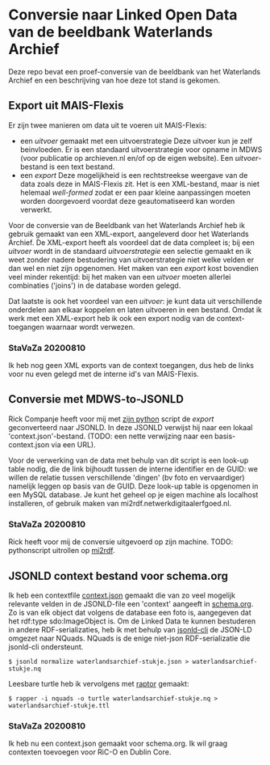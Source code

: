 # Conversie naar Linked Open Data van de beeldbank Waterlands Archief

Deze repo bevat een proef-conversie van de beeldbank van het Waterlands Archief en een beschrijving van hoe deze tot stand is gekomen.

## Export uit MAIS-Flexis
Er zijn twee manieren om data uit te voeren uit MAIS-Flexis:
* een _uitvoer_ gemaakt met een uitvoerstrategie
Deze uitvoer kun je zelf beinvloeden. Er is een standaard uitvoerstrategie voor opname in MDWS (voor publicatie op archieven.nl en/of op de eigen website). Een _uitvoer_-bestand is een text bestand.
* een _export_
Deze mogelijkheid is een rechtstreekse weergave van de data zoals deze in MAIS-Flexis zit. Het is een XML-bestand, maar is niet helemaal _well-formed_ zodat er een paar kleine aanpassingen moeten worden doorgevoerd voordat deze geautomatiseerd kan worden verwerkt.

Voor de conversie van de Beeldbank van het Waterlands Archief heb ik gebruik gemaakt van een XML-export, aangeleverd door het Waterlands Archief. De XML-export heeft als voordeel dat de data compleet is; bij een _uitvoer_ wordt in de standaard _uitvoerstrategie_ een selectie gemaakt en ik weet zonder nadere bestudering van uitvoerstrategie niet welke velden er dan wel en niet zijn opgenomen. Het maken van een _export_ kost bovendien veel minder rekentijd: bij het maken van een _uitvoer_ moeten allerlei combinaties ('joins') in de database worden gelegd.

Dat laatste is ook het voordeel van een _uitvoer_: je kunt data uit verschillende onderdelen aan elkaar koppelen en laten uitvoeren in een bestand. Omdat ik werk met een XML-export heb ik ook een export nodig van de context-toegangen waarnaar wordt verwezen.

### StaVaZa 20200810
Ik heb nog geen XML exports van de context toegangen, dus heb de links voor nu even gelegd met de interne id's van MAIS-Flexis.

## Conversie met MDWS-to-JSONLD
Rick Companje heeft voor mij met [zijn python](https://github.com/hetutrechtsarchief/MF-Export-XML-to-JSON) script de _export_ geconverteerd naar JSONLD. In deze JSONLD verwijst hij naar een lokaal 'context.json'-bestand. (TODO: een nette verwijzing naar een basis-context.json via een URL).

Voor de verwerking van de data met behulp van dit script is een look-up table nodig, die de link bijhoudt tussen de interne identifier en de GUID: we willen de relatie tussen verschillende 'dingen' (bv foto en vervaardiger) namelijk leggen op basis van de GUID. Deze look-up table is opgenomen in een MySQL database. Je kunt het geheel op je eigen machine als localhost installeren, of gebruik maken van mi2rdf.netwerkdigitaalerfgoed.nl. 

### StaVaZa 20200810
Rick heeft voor mij de conversie uitgevoerd op zijn machine. TODO: pythonscript uitrollen op [mi2rdf](https://demo.netwerkdigitaalerfgoed.nl/mi2rdf).

## JSONLD context bestand voor schema.org
Ik heb een contextfile [context.json](context.json) gemaakt die van zo veel mogelijk relevante velden in de JSONLD-file een 'context' aangeeft in [schema.org](https://schema.org/). Zo is van elk object dat volgens de database een foto is, aangegeven dat het rdf:type sdo:ImageObject is. Om de Linked Data te kunnen bestuderen in andere RDF-serializaties, heb ik met behulp van [jsonld-cli](https://github.com/digitalbazaar/jsonld-cli) de JSON-LD omgezet naar NQuads. NQuads is de enige niet-json RDF-serializatie die jsonld-cli ondersteunt.

```
$ jsonld normalize waterlandsarchief-stukje.json > waterlandsarchief-stukje.nq
```

Leesbare turtle heb ik vervolgens met [raptor](http://librdf.org/raptor/rapper.html) gemaakt:

```
$ rapper -i nquads -o turtle waterlandsarchief-stukje.nq > waterlandsarchief-stukje.ttl
```

### StaVaZa 20200810
Ik heb nu een context.json gemaakt voor schema.org. Ik wil graag contexten toevoegen voor RiC-O en Dublin Core.




